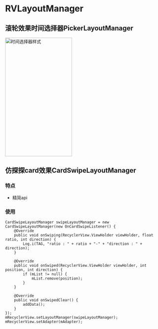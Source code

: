 # RVLayoutManager
## 滚轮效果时间选择器PickerLayoutManager
<img src="https://pic5.58cdn.com.cn/nowater/fangfe/n_v2c024f10fb4584ad5a85c189eb843b1cb.jpg" width = "216" height = "384" alt="时间选择器样式"
align=center>
## 仿探探card效果CardSwipeLayoutManager
### 特点
- 精简api
### 使用
```
CardSwipeLayoutManager swipeLayoutManager = new CardSwipeLayoutManager(new OnCardSwipeListener() {
    @Override
    public void onSwiping(RecyclerView.ViewHolder viewHolder, float ratio, int direction) {
        Log.i(TAG, "ratio : " + ratio + "-" + "direction : " + direction);
    }

    @Override
    public void onSwiped(RecyclerView.ViewHolder viewHolder, int position, int direction) {
        if (mList != null) {
            mList.remove(position);
        }
    }

    @Override
    public void onSwipedClear() {
        addData();
    }
});
mRecyclerView.setLayoutManager(swipeLayoutManager);
mRecyclerView.setAdapter(mAdapter);
```